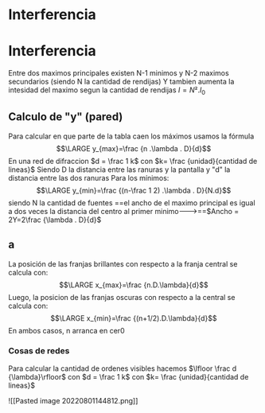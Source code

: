 # Interferencia
# Interferencia
Entre dos maximos principales existen N-1 minimos y N-2 maximos secundarios (siendo N la cantidad de rendijas)
Y tambien aumenta la intesidad del maximo segun la cantidad de rendijas $I = N² . I_0$ 
## Calculo de "y" (pared)
Para calcular en que parte de la tabla caen los máximos usamos la fórmula
$$\LARGE y_{max}=\frac {n .\lambda . D}{d}$$
En una red de difraccion $d = \frac 1 k$  con $k= \frac {unidad}{cantidad de lineas}$ 
Siendo D la distancia entre las ranuras y la pantalla y "d" la distancia entre las dos ranuras 
Para los mínimos: 
$$\LARGE y_{min}=\frac {(n-\frac 1 2) .\lambda . D}{N.d}$$
siendo N la cantidad de fuentes
==el ancho de el maximo principal es igual a dos veces la distancia del centro al primer minimo--->==$Ancho = 2Y=2\frac {\lambda . D}{d}$
## a
La posición de las franjas brillantes con respecto a la franja central se calcula con: 
	$$\LARGE x_{max}=\frac {n.D.\lambda}{d}$$
Luego, la posicion de las franjas oscuras con respecto a la central se calcula con:
	$$\LARGE x_{min}=\frac {(n+1/2).D.\lambda}{d}$$
	En ambos casos, n arranca en cer0


### Cosas de redes
Para calcular la cantidad de ordenes visibles hacemos $\lfloor \frac d {\lambda}\rfloor$ con $d = \frac 1 k$  con $k= \frac {unidad}{cantidad de lineas}$

![[Pasted image 20220801144812.png]]